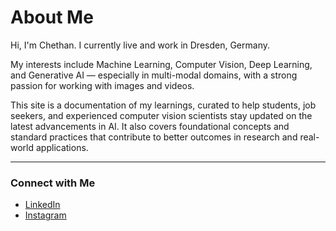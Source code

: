 <!-- ---
layout: default
title: About
--- -->

# About Me

Hi, I'm Chethan. I currently live and work in Dresden, Germany.

My interests include Machine Learning, Computer Vision, Deep Learning, and Generative AI — especially in multi-modal domains, with a strong passion for working with images and videos.

This site is a documentation of my learnings, curated to help students, job seekers, and experienced computer vision scientists stay updated on the latest advancements in AI. It also covers foundational concepts and standard practices that contribute to better outcomes in research and real-world applications.

---

### Connect with Me

- [LinkedIn](https://www.linkedin.com/in/chethan1512/)
- [Instagram](https://www.instagram.com/chethan1512/)
